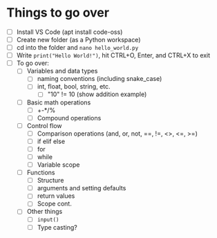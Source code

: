 # Things to go over

- [ ] Install VS Code (apt install code-oss)
- [ ] Create new folder (as a Python workspace)
- [ ] cd into the folder and `nano hello_world.py`
- [ ] Write `print("Hello World!")`, hit CTRL+O, Enter, and CTRL+X to exit
- [ ] To go over:
  - [ ] Variables and data types
    - [ ] naming conventions (including snake_case)
    - [ ] int, float, bool, string, etc.
      - [ ] "10" != 10 (show addition example)
  - [ ] Basic math operations
    - [ ] +-*/%
    - [ ] Compound operations
  - [ ] Control flow
    - [ ] Comparison operations (and, or, not, ==, !=, <>, <=, >=)
    - [ ] if elif else
    - [ ] for
    - [ ] while
    - [ ] Variable scope
  - [ ] Functions
    - [ ] Structure
    - [ ] arguments and setting defaults
    - [ ] return values
    - [ ] Scope cont.
  - [ ] Other things
    - [ ] `input()`
    - [ ] Type casting?
